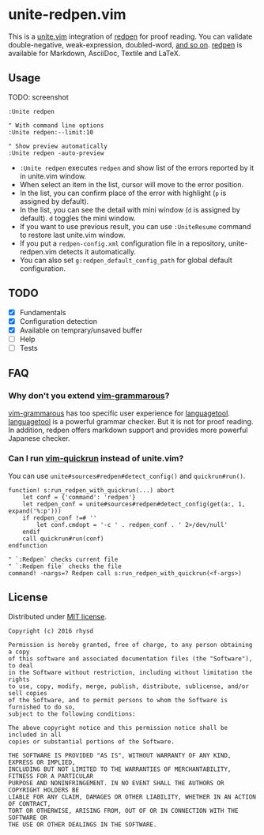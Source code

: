 unite-redpen.vim
================

This is a [unite.vim](https://github.com/Shougo/unite.vim) integration of [redpen](https://github.com/redpen-cc/redpen) for proof reading.  You can validate double-negative, weak-expression, doubled-word, [and so on](http://redpen.cc/docs/latest/index.html#validator).  [redpen](https://github.com/redpen-cc/redpen) is available for Markdown, AsciiDoc, Textile and LaTeX.

## Usage

TODO: screenshot

```vim
:Unite redpen

" With command line options
:Unite redpen:--limit:10

" Show preview automatically
:Unite redpen -auto-preview
```

- `:Unite redpen` executes `redpen` and show list of the errors reported by it in unite.vim window.
- When select an item in the list, cursor will move to the error position.
- In the list, you can confirm place of the error with highlight (`p` is assigned by default).
- In the list, you can see the detail with mini window (`d` is assigned by default).  `d` toggles the mini window.
- If you want to use previous result, you can use `:UniteResume` command to restore last unite.vim window.
- If you put a `redpen-config.xml` configuration file in a repository, unite-redpen.vim detects it automatically.
- You can also set `g:redpen_default_config_path` for global default configuration.


## TODO

- [x] Fundamentals
- [x] Configuration detection
- [x] Available on temprary/unsaved buffer
- [ ] Help
- [ ] Tests

## FAQ

### Why don't you extend [vim-grammarous](https://github.com/rhysd/vim-grammarous)?

[vim-grammarous](https://github.com/rhysd/vim-grammarous) has too specific user experience for [languagetool](https://github.com/languagetool-org/languagetool).  [languagetool](https://github.com/languagetool-org/languagetool) is a powerful grammar checker.  But it is not for proof reading.  In addition, redpen offers markdown support and provides more powerful Japanese checker.

### Can I run [vim-quickrun](https://github.com/thinca/vim-quickrun) instead of unite.vim?

You can use `unite#sources#redpen#detect_config()` and `quickrun#run()`.

```vim
function! s:run_redpen_with_quickrun(...) abort
    let conf = {'command': 'redpen'}
    let redpen_conf = unite#sources#redpen#detect_config(get(a:, 1, expand('%:p')))
    if redpen_conf !=# ''
        let conf.cmdopt = '-c ' . redpen_conf . ' 2>/dev/null'
    endif
    call quickrun#run(conf)
endfunction

" `:Redpen` checks current file
" `:Redpen file` checks the file
command! -nargs=? Redpen call s:run_redpen_with_quickrun(<f-args>)
```


## License

Distributed under [MIT license](https://opensource.org/licenses/MIT).

    Copyright (c) 2016 rhysd

    Permission is hereby granted, free of charge, to any person obtaining a copy
    of this software and associated documentation files (the "Software"), to deal
    in the Software without restriction, including without limitation the rights
    to use, copy, modify, merge, publish, distribute, sublicense, and/or sell copies
    of the Software, and to permit persons to whom the Software is furnished to do so,
    subject to the following conditions:

    The above copyright notice and this permission notice shall be included in all
    copies or substantial portions of the Software.

    THE SOFTWARE IS PROVIDED "AS IS", WITHOUT WARRANTY OF ANY KIND, EXPRESS OR IMPLIED,
    INCLUDING BUT NOT LIMITED TO THE WARRANTIES OF MERCHANTABILITY, FITNESS FOR A PARTICULAR
    PURPOSE AND NONINFRINGEMENT. IN NO EVENT SHALL THE AUTHORS OR COPYRIGHT HOLDERS BE
    LIABLE FOR ANY CLAIM, DAMAGES OR OTHER LIABILITY, WHETHER IN AN ACTION OF CONTRACT,
    TORT OR OTHERWISE, ARISING FROM, OUT OF OR IN CONNECTION WITH THE SOFTWARE OR
    THE USE OR OTHER DEALINGS IN THE SOFTWARE.


